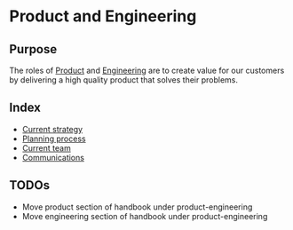 # Product and Engineering

## Purpose

The roles of [Product](../product/index.md) and [Engineering](../engineering/index.md) are to create value for our customers by delivering a high quality product that solves their problems.

## Index

- [Current strategy](strategy.md)
- [Planning process](planning-process.md)
- [Current team](team.md)
- [Communications](communication.md)

## TODOs

- Move product section of handbook under product-engineering
- Move engineering section of handbook under product-engineering
